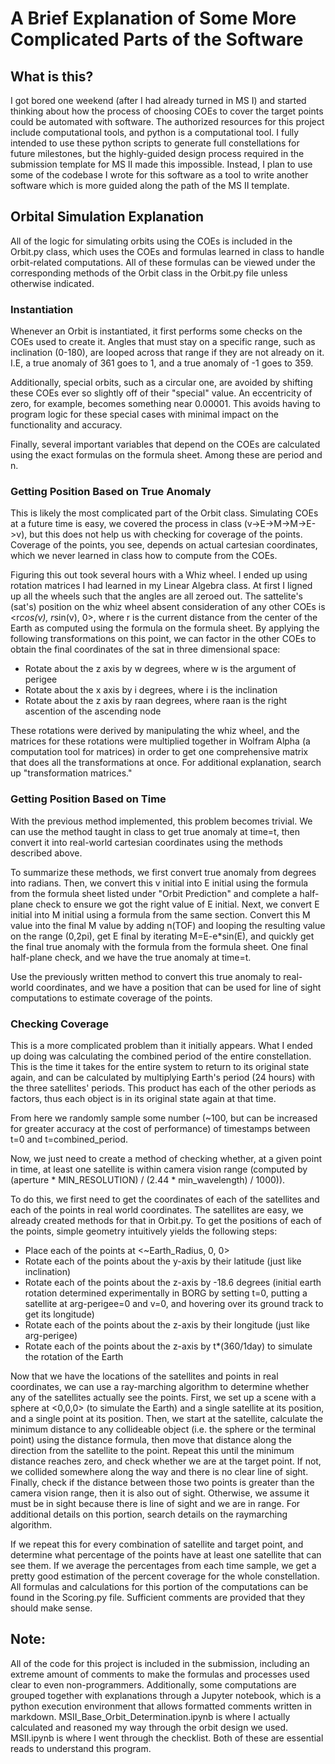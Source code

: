 # A Brief Explanation of Some More Complicated Parts of the Software

## What is this?

I got bored one weekend (after I had already turned in MS I) and started thinking about how the process of choosing COEs to cover the target points could be automated with software. The authorized resources for this project include computational tools, and python is a computational tool. I fully intended to use these python scripts to generate full constellations for future milestones, but the highly-guided design process required in the submission template for MS II made this impossible. Instead, I plan to use some of the codebase I wrote for this software as a tool to write another software which is more guided along the path of the MS II template.

## Orbital Simulation Explanation
All of the logic for simulating orbits using the COEs is included in the Orbit.py class, which uses the COEs and formulas learned in class to handle orbit-related computations. All of these formulas can be viewed under the corresponding methods of the Orbit class in the Orbit.py file unless otherwise indicated.

### Instantiation
Whenever an Orbit is instantiated, it first performs some checks on the COEs used to create it. Angles that must stay on a specific range, such as inclination (0-180), are looped across that range if they are not already on it. I.E, a true anomaly of 361 goes to 1, and a true anomaly of -1 goes to 359. 

Additionally, special orbits, such as a circular one, are avoided by shifting these COEs ever so slightly off of their "special" value. An eccentricity of zero, for example, becomes something near 0.00001. This avoids having to program logic for these special cases with minimal impact on the functionality and accuracy.

Finally, several important variables that depend on the COEs are calculated using the exact formulas on the formula sheet. Among these are period and n.

### Getting Position Based on True Anomaly
This is likely the most complicated part of the Orbit class. Simulating COEs at a future time is easy, we covered the process in class (v->E->M->M->E->v), but this does not help us with checking for coverage of the points. Coverage of the points, you see, depends on actual cartesian coordinates, which we never learned in class how to compute from the COEs.

Figuring this out took several hours with a Whiz wheel. I ended up using rotation matrices I had learned in my Linear Algebra class. At first I ligned up all the wheels such that the angles are all zeroed out. The sattelite's (sat's) position on the whiz wheel absent consideration of any other COEs is <r*cos(v), r*sin(v), 0>, where r is the current distance from the center of the Earth as computed using the formula on the formula sheet. By applying the following transformations on this point, we can factor in the other COEs to obtain the final coordinates of the sat in three dimensional space:
-    Rotate about the z axis by w degrees, where w is the argument of perigee
-    Rotate about the x axis by i degrees, where i is the inclination
-    Rotate about the z axis by raan degrees, where raan is the right ascention of the ascending node

These rotations were derived by manipulating the whiz wheel, and the matrices for these rotations were multiplied together in Wolfram Alpha (a computation tool for matrices) in order to get one comprehensive matrix that does all the transformations at once. For additional explanation, search up "transformation matrices."

### Getting Position Based on Time
With the previous method implemented, this problem becomes trivial. We can use the method taught in class to get true anomaly at time=t, then convert it into real-world cartesian coordinates using the methods described above.

To summarize these methods, we first convert true anomaly from degrees into radians. Then, we convert this v initial into E initial using the formula from the formula sheet listed under "Orbit Prediction" and complete a half-plane check to ensure we got the right value of E initial. Next, we convert E initial into M initial using a formula from the same section. Convert this M value into the final M value by adding n(TOF) and looping the resulting value on the range (0,2pi), get E final by iterating M=E-e*sin(E), and quickly get the final true anomaly with the formula from the formula sheet. One final half-plane check, and we have the true anomaly at time=t.

Use the previously written method to convert this true anomaly to real-world coordinates, and we have a position that can be used for line of sight computations to estimate coverage of the points.

### Checking Coverage
This is a more complicated problem than it initially appears. What I ended up doing was calculating the combined period of the entire constellation. This is the time it takes for the entire system to return to its original state again, and can be calculated by multiplying Earth's period (24 hours) with the three satellites' periods. This product has each of the other periods as factors, thus each object is in its original state again at that time. 

From here we randomly sample some number (~100, but can be increased for greater accuracy at the cost of performance) of timestamps between t=0 and t=combined_period. 

Now, we just need to create a method of checking whether, at a given point in time, at least one satellite is within camera vision range (computed by (aperture * MIN_RESOLUTION) / (2.44 * min_wavelength) / 1000)). 

To do this, we first need to get the coordinates of each of the satellites and each of the points in real world coordinates. The satellites are easy, we already created methods for that in Orbit.py. To get the positions of each of the points, simple geometry intuitively yields the following steps:
-   Place each of the points at <~Earth_Radius, 0, 0>
-   Rotate each of the points about the y-axis by their latitude (just like inclination)
-   Rotate each of the points about the z-axis by -18.6 degrees (initial earth rotation determined experimentally in BORG by setting t=0, putting a satellite at arg-perigee=0 and v=0, and hovering over its ground track to get its longitude)
-   Rotate each of the points about the z-axis by their longitude (just like arg-perigee)
-   Rotate each of the points about the z-axis by t*(360/1day) to simulate the rotation of the Earth

Now that we have the locations of the satellites and points in real coordinates, we can use a ray-marching algorithm to determine whether any of the satellites actually see the points. First, we set up a scene with a sphere at <0,0,0> (to simulate the Earth) and a single satellite at its position, and a single point at its position. Then, we start at the satellite, calculate the minimum distance to any collideable object (i.e. the sphere or the terminal point) using the distance formula, then move that distance along the direction from the satellite to the point. Repeat this until the minimum distance reaches zero, and check whether we are at the target point. If not, we collided somewhere along the way and there is no clear line of sight. Finally, check if the distance between those two points is greater than the camera vision range, then it is also out of sight. Otherwise, we assume it must be in sight because there is line of sight and we are in range. For additional details on this portion, search details on the raymarching algorithm.

If we repeat this for every combination of satellite and target point, and determine what percentage of the points have at least one satellite that can see them. If we average the percentages from each time sample, we get a pretty good estimation of the percent coverage for the whole constellation. All formulas and calculations for this portion of the computations can be found in the Scoring.py file. Sufficient comments are provided that they should make sense.

## Note:
All of the code for this project is included in the submission, including an extreme amount of comments to make the formulas and processes used clear to even non-programmers. Additionally, some computations are grouped together with explanations through a Jupyter notebook, which is a python execution environment that allows formatted comments written in markdown. MSII_Base_Orbit_Determination.ipynb is where I actually calculated and reasoned my way through the orbit design we used. MSII.ipynb is where I went through the checklist. Both of these are essential reads to understand this program.